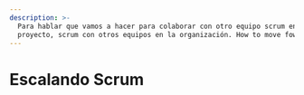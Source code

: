 ```yaml
---
description: >-
  Para hablar que vamos a hacer para colaborar con otro equipo scrum en el mismo
  proyecto, scrum con otros equipos en la organización. How to move foward?
---
```


# Escalando Scrum

